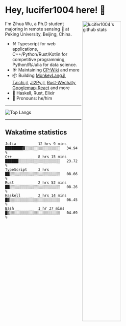 # Hey, lucifer1004 here! :wave:

<img width="50%" align="right" alt="lucifer1004's github stats" src="https://github-readme-stats.vercel.app/api?username=lucifer1004&show_icons=true">

I'm Zihua Wu, a Ph.D student majoring in remote sensing :satellite: at Peking University, Beijing, China.

- :hammer_and_pick: Typescript for web applications, C++/Python/Rust/Kotlin for competitive programming, Python/R/Julia for data science.
- :sunny: Maintaining [CP-Wiki](https://cp-wiki.vercel.app) and more 
- :package: Building [MonkeyLang.jl](https://github.com/lucifer1004/MonkeyLang.jl), [Taichi.jl](https://github.com/lucifer1004/Taichi.jl), [Jl2Py.jl](https://github.com/lucifer1004/Jl2Py.jl), [Rust-Wechaty](https://github.com/wechaty/rust-wechaty), [Googlemap-React](https://github.com/googlemap-react/googlemap-react) and more
- :seedling: Haskell, Rust, Elixir
- :man: Pronouns: he/him

---

![Top Langs](https://github-readme-stats.vercel.app/api/top-langs/?username=lucifer1004&layout=compact)

---

## Wakatime statistics

<!--START_SECTION:waka-->

```text
Julia          12 hrs 9 mins   ████████▓░░░░░░░░░░░░░░░░   34.94 %
C++            8 hrs 15 mins   ██████░░░░░░░░░░░░░░░░░░░   23.72 %
TypeScript     3 hrs           ██░░░░░░░░░░░░░░░░░░░░░░░   08.66 %
Rust           2 hrs 52 mins   ██░░░░░░░░░░░░░░░░░░░░░░░   08.26 %
Haskell        2 hrs 14 mins   █▓░░░░░░░░░░░░░░░░░░░░░░░   06.45 %
Bash           1 hr 37 mins    █▒░░░░░░░░░░░░░░░░░░░░░░░   04.69 %
```

<!--END_SECTION:waka-->
